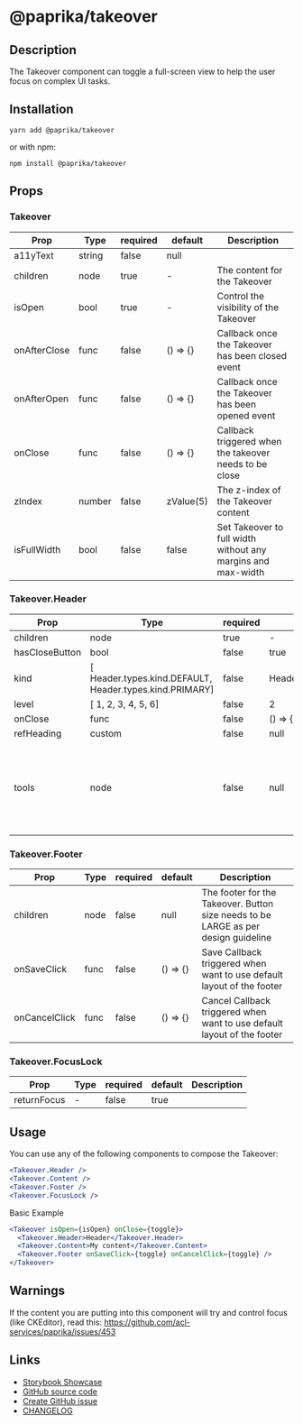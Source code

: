 <!-- start: Autogenerated - do not modify -->

# @paprika/takeover

## Description

The Takeover component can toggle a full-screen view to help the user focus on complex UI tasks.

## Installation

```
yarn add @paprika/takeover
```

or with npm:

```
npm install @paprika/takeover
```

## Props

### Takeover

| Prop         | Type   | required | default   | Description                                                  |
| ------------ | ------ | -------- | --------- | ------------------------------------------------------------ |
| a11yText     | string | false    | null      |                                                              |
| children     | node   | true     | -         | The content for the Takeover                                 |
| isOpen       | bool   | true     | -         | Control the visibility of the Takeover                       |
| onAfterClose | func   | false    | () => {}  | Callback once the Takeover has been closed event             |
| onAfterOpen  | func   | false    | () => {}  | Callback once the Takeover has been opened event             |
| onClose      | func   | false    | () => {}  | Callback triggered when the takeover needs to be close       |
| zIndex       | number | false    | zValue(5) | The z-index of the Takeover content                          |
| isFullWidth  | bool   | false    | false     | Set Takeover to full width without any margins and max-width |

### Takeover.Header

| Prop           | Type                                                    | required | default                   | Description                                                           |
| -------------- | ------------------------------------------------------- | -------- | ------------------------- | --------------------------------------------------------------------- |
| children       | node                                                    | true     | -                         |                                                                       |
| hasCloseButton | bool                                                    | false    | true                      |                                                                       |
| kind           | [ Header.types.kind.DEFAULT, Header.types.kind.PRIMARY] | false    | Header.types.kind.DEFAULT |                                                                       |
| level          | [ 1, 2, 3, 4, 5, 6]                                     | false    | 2                         |                                                                       |
| onClose        | func                                                    | false    | () => {}                  |                                                                       |
| refHeading     | custom                                                  | false    | null                      |                                                                       |
| tools          | node                                                    | false    | null                      | Add node object to the right side of heading next to the close button |

### Takeover.Footer

| Prop          | Type | required | default  | Description                                                                        |
| ------------- | ---- | -------- | -------- | ---------------------------------------------------------------------------------- |
| children      | node | false    | null     | The footer for the Takeover. Button size needs to be LARGE as per design guideline |
| onSaveClick   | func | false    | () => {} | Save Callback triggered when want to use default layout of the footer              |
| onCancelClick | func | false    | () => {} | Cancel Callback triggered when want to use default layout of the footer            |

### Takeover.FocusLock

| Prop        | Type | required | default | Description |
| ----------- | ---- | -------- | ------- | ----------- |
| returnFocus | -    | false    | true    |             |

<!-- end: Autogenerated - do not modify -->
<!-- content -->

## Usage

You can use any of the following components to compose the Takeover:

```jsx
<Takeover.Header />
<Takeover.Content />
<Takeover.Footer />
<Takeover.FocusLock />
```

Basic Example

```jsx
<Takeover isOpen={isOpen} onClose={toggle}>
  <Takeover.Header>Header</Takeover.Header>
  <Takeover.Content>My content</Takeover.Content>
  <Takeover.Footer onSaveClick={toggle} onCancelClick={toggle} />
</Takeover>
```

## Warnings

If the content you are putting into this component will try and control focus (like CKEditor), read this: https://github.com/acl-services/paprika/issues/453

<!-- eoContent -->

## Links

- [Storybook Showcase](https://paprika.highbond.com/?path=/story/messaging-takeover--showcase)
- [GitHub source code](https://github.com/acl-services/paprika/tree/master/packages/Takeover/src)
- [Create GitHub issue](https://github.com/acl-services/paprika/issues/new?label=[]&title=@paprika/takeover%20[help]:%20your%20short%20description&body=%0A%23%20Help%20wanted%0A%0A%23%23%20Please%20write%20your%20question.%0A*A%20clear%20and%20concise%20description%20of%20what%20the%20question%20is*%0A%0A%23%23%20Additional%20context%0A*Add%20any%20other%20context%20or%20screenshots%20about%20your%20question%20here.*%0A)
- [CHANGELOG](https://github.com/acl-services/paprika/tree/master/packages/Takeover/CHANGELOG.md)
